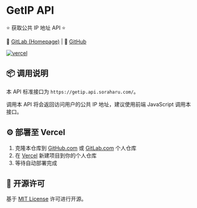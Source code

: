 # GetIP API

⭐ 获取公共 IP 地址 API ⭐

🔗 [GitLab (Homepage)](https://gitlab.soraharu.com/XiaoXi/GetIP-API) | 🔗 [GitHub](https://github.com/yanranxiaoxi/GetIP-API)

[![vercel](https://vercelbadge.soraharu.com/?app=getip-api)](https://getip.api.soraharu.com/)

## 📦️ 调用说明

本 API 标准接口为 `https://getip.api.soraharu.com/`。

调用本 API 将会返回访问用户的公共 IP 地址，建议使用前端 JavaScript 调用本接口。

## ⚙️ 部署至 Vercel

1. 克隆本仓库到 [GitHub.com](https://github.com/) 或 [GitLab.com](https://gitlab.com/) 个人仓库
2. 在 [Vercel](https://vercel.com/) 新建项目到你的个人仓库
3. 等待自动部署完成

## 📜 开源许可

基于 [MIT License](https://choosealicense.com/licenses/mit/) 许可进行开源。
